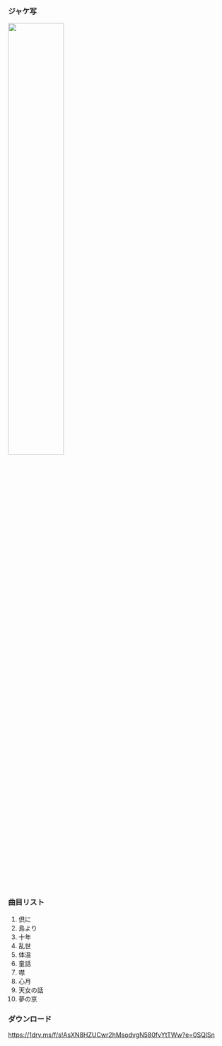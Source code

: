 ### ジャケ写

<div><img src="https://github.com/KawausoJyou/KawausoJyou.github.io/assets/92703641/99b54864-bfd0-4ac6-ab18-cc729f54a1b1" width="50%" height="50%"></div>

### 曲目リスト

1. 倶に
2. 島より
3. 十年
4. 乱世
5. 体温
6. 童話
7. 噤
8. 心月
9. 天女の話
10. 夢の京

### ダウンロード

https://1drv.ms/f/s!AsXN8HZUCwr2hMsodvgN580fvYtTWw?e=0SQlSn